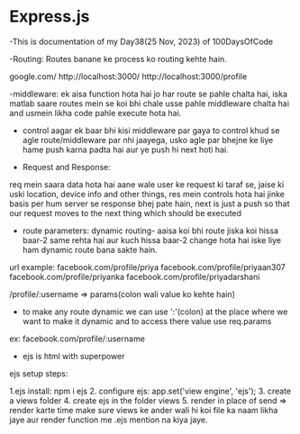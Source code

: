 # Express.js
-This is documentation of my Day38(25 Nov, 2023) of 100DaysOfCode

-Routing: Routes banane ke process ko routing kehte hain.

google.com/
http://localhost:3000/
http://localhost:3000/profile

-middleware: ek aisa function hota hai jo har route se pahle chalta hai, iska matlab saare routes mein se koi bhi chale usse pahle middleware chalta hai and usmein likha code pahle execute hota hai.

- control aagar ek baar bhi kisi middleware par gaya to control khud se agle route/middleware par nhi jaayega, usko agle par bhejne ke liye hame push karna padta hai aur ye push hi next hoti hai.

- Request and Response:

req mein saara data hota hai aane wale user ke request ki taraf se, jaise ki uski location, device info and other things, res mein controls hota hai jinke basis per hum server se response bhej pate hain, next is just a push so that our request moves to the next thing which should be executed 

- route parameters: 
dynamic routing- aaisa koi bhi route jiska koi hissa baar-2 same rehta hai aur kuch hissa baar-2 change hota hai iske liye ham dynamic route bana sakte hain.

url example:
facebook.com/profile/priya
facebook.com/profile/priyaan307
facebook.com/profile/priyanka
facebook.com/profile/priyadarshani

/profile/:username => params(colon wali  value ko kehte hain)

- to make any route dynamic we can use ':'(colon) at the place where we want to make it dynamic and to access there value use req.params

ex: facebook.com/profile/:username

- ejs is html with superpower

ejs setup steps:

1.ejs install: npm i ejs
2. configure ejs: app.set('view engine', 'ejs');
3. create a views folder
4. create ejs in the folder views
5. render in place of send => render karte time make sure views ke ander wali hi koi file ka naam likha jaye aur render function me .ejs mention na kiya jaye.

